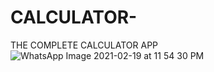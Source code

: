# CALCULATOR-
THE COMPLETE CALCULATOR APP
![WhatsApp Image 2021-02-19 at 11 54 30 PM](https://user-images.githubusercontent.com/63424869/108545529-e9403380-730d-11eb-9d84-279735c29946.jpeg)
